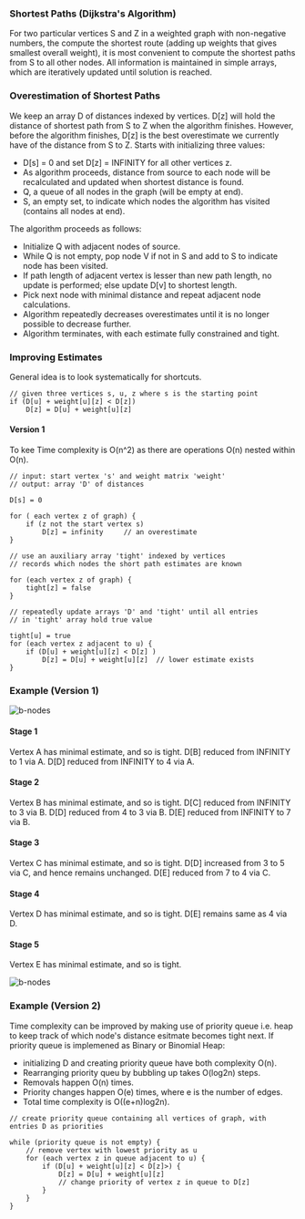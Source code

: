 ### Shortest Paths (Dijkstra's Algorithm)

For two particular vertices S and Z in a weighted graph with non-negative numbers, the compute the shortest route (adding up weights that gives smallest overall weight), it is most convenient to compute the shortest paths from S to all other nodes. All information is maintained in simple arrays, which are iteratively updated until solution is reached.

### Overestimation of Shortest Paths

We keep an array D of distances indexed by vertices. D[z] will hold the distance of shortest path from S to Z when the algorithm finishes. However, before the algorithm finishes, D[z] is the best overestimate we currently have of the distance from S to Z. Starts with initializing three values:

- D[s] = 0 and set D[z] = INFINITY for all other vertices z.
- As algorithm proceeds, distance from source to each node will be recalculated and updated when shortest distance is found.
- Q, a queue of all nodes in the graph (will be empty at end).
- S, an empty set, to indicate which nodes the algorithm has visited (contains all nodes at end).

The algorithm proceeds as follows:

- Initialize Q with adjacent nodes of source.
- While Q is not empty, pop node V if not in S and add to S to indicate node has been visited.
- If path length of adjacent vertex is lesser than new path length, no update is performed; else update D[v] to shortest length.
- Pick next node with minimal distance and repeat adjacent node calculations.
- Algorithm repeatedly decreases overestimates until it is no longer possible to decrease further.
- Algorithm terminates, with each estimate fully constrained and tight.

### Improving Estimates

General idea is to look systematically for shortcuts.

```
// given three vertices s, u, z where s is the starting point
if (D[u] + weight[u][z] < D[z])
    D[z] = D[u] + weight[u][z]
```

#### Version 1

To kee
Time complexity is O(n^2) as there are operations O(n) nested within O(n).

```
// input: start vertex 's' and weight matrix 'weight'
// output: array 'D' of distances

D[s] = 0

for ( each vertex z of graph) {
    if (z not the start vertex s)
        D[z] = infinity     // an overestimate
}

// use an auxiliary array 'tight' indexed by vertices
// records which nodes the short path estimates are known

for (each vertex z of graph) {
    tight[z] = false
}

// repeatedly update arrays 'D' and 'tight' until all entries
// in 'tight' array hold true value

tight[u] = true
for (each vertex z adjacent to u) {
    if (D[u] + weight[u][z] < D[z] )
        D[z] = D[u] + weight[u][z]  // lower estimate exists
}
```

### Example (Version 1)

![b-nodes](../../images/dijkstra-example.PNG)

#### Stage 1

Vertex A has minimal estimate, and so is tight.
D[B] reduced from INFINITY to 1 via A.
D[D] reduced from INFINITY to 4 via A.

#### Stage 2

Vertex B has minimal estimate, and so is tight.
D[C] reduced from INFINITY to 3 via B.
D[D] reduced from 4 to 3 via B.
D[E] reduced from INFINITY to 7 via B.

#### Stage 3

Vertex C has minimal estimate, and so is tight.
D[D] increased from 3 to 5 via C, and hence remains unchanged.
D[E] reduced from 7 to 4 via C.

#### Stage 4

Vertex D has minimal estimate, and so is tight.
D[E] remains same as 4 via D.

#### Stage 5

Vertex E has minimal estimate, and so is tight.

![b-nodes](../../images/dijkstra-example-1.PNG)

### Example (Version 2)

Time complexity can be improved by making use of priority queue i.e. heap to keep track of which node's distance esitmate becomes tight next. If priority queue is implemened as Binary or Binomial Heap:

- initializing D and creating priority queue have both complexity O(n).
- Rearranging priority queu by bubbling up takes O(log2n) steps.
- Removals happen O(n) times.
- Priority changes happen O(e) times, where e is the number of edges.
- Total time complexity is O((e+n)log2n).

```
// create priority queue containing all vertices of graph, with entries D as priorities

while (priority queue is not empty) {
    // remove vertex with lowest priority as u
    for (each vertex z in queue adjacent to u) {
        if (D[u] + weight[u][z] < D[z]>) {
            D[z] = D[u] + weight[u][z]
            // change priority of vertex z in queue to D[z]
        }
    }
}
```
